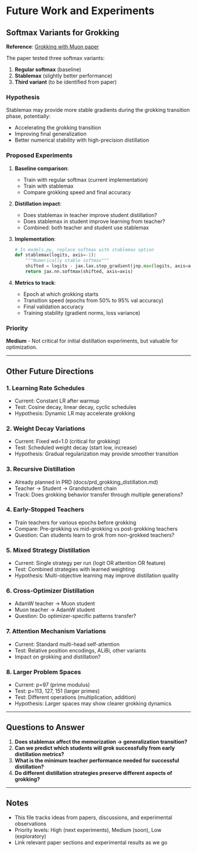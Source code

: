 # Future Work and Experiments

## Softmax Variants for Grokking

**Reference**: [Grokking with Muon paper](https://arxiv.org/pdf/2504.16041)

The paper tested three softmax variants:
1. **Regular softmax** (baseline)
2. **Stablemax** (slightly better performance)
3. **Third variant** (to be identified from paper)

### Hypothesis
Stablemax may provide more stable gradients during the grokking transition phase, potentially:
- Accelerating the grokking transition
- Improving final generalization
- Better numerical stability with high-precision distillation

### Proposed Experiments

1. **Baseline comparison**:
   - Train with regular softmax (current implementation)
   - Train with stablemax
   - Compare grokking speed and final accuracy

2. **Distillation impact**:
   - Does stablemax in teacher improve student distillation?
   - Does stablemax in student improve learning from teacher?
   - Combined: both teacher and student use stablemax

3. **Implementation**:
   ```python
   # In models.py, replace softmax with stablemax option
   def stablemax(logits, axis=-1):
       """Numerically stable softmax"""
       shifted = logits - jax.lax.stop_gradient(jnp.max(logits, axis=axis, keepdims=True))
       return jax.nn.softmax(shifted, axis=axis)
   ```

4. **Metrics to track**:
   - Epoch at which grokking starts
   - Transition speed (epochs from 50% to 95% val accuracy)
   - Final validation accuracy
   - Training stability (gradient norms, loss variance)

### Priority
**Medium** - Not critical for initial distillation experiments, but valuable for optimization.

---

## Other Future Directions

### 1. Learning Rate Schedules
- Current: Constant LR after warmup
- Test: Cosine decay, linear decay, cyclic schedules
- Hypothesis: Dynamic LR may accelerate grokking

### 2. Weight Decay Variations
- Current: Fixed wd=1.0 (critical for grokking)
- Test: Scheduled weight decay (start low, increase)
- Hypothesis: Gradual regularization may provide smoother transition

### 3. Recursive Distillation
- Already planned in PRD (docs/prd_grokking_distillation.md)
- Teacher → Student → Grandstudent chain
- Track: Does grokking behavior transfer through multiple generations?

### 4. Early-Stopped Teachers
- Train teachers for various epochs before grokking
- Compare: Pre-grokking vs mid-grokking vs post-grokking teachers
- Question: Can students learn to grok from non-grokked teachers?

### 5. Mixed Strategy Distillation
- Current: Single strategy per run (logit OR attention OR feature)
- Test: Combined strategies with learned weighting
- Hypothesis: Multi-objective learning may improve distillation quality

### 6. Cross-Optimizer Distillation
- AdamW teacher → Muon student
- Muon teacher → AdamW student
- Question: Do optimizer-specific patterns transfer?

### 7. Attention Mechanism Variations
- Current: Standard multi-head self-attention
- Test: Relative position encodings, ALiBi, other variants
- Impact on grokking and distillation?

### 8. Larger Problem Spaces
- Current: p=97 (prime modulus)
- Test: p=113, 127, 151 (larger primes)
- Test: Different operations (multiplication, addition)
- Hypothesis: Larger spaces may show clearer grokking dynamics

---

## Questions to Answer

1. **Does stablemax affect the memorization → generalization transition?**
2. **Can we predict which students will grok successfully from early distillation metrics?**
3. **What is the minimum teacher performance needed for successful distillation?**
4. **Do different distillation strategies preserve different aspects of grokking?**

---

## Notes
- This file tracks ideas from papers, discussions, and experimental observations
- Priority levels: High (next experiments), Medium (soon), Low (exploratory)
- Link relevant paper sections and experimental results as we go
